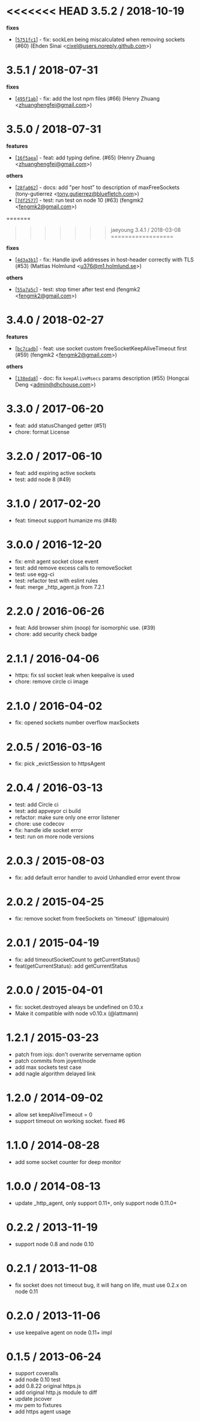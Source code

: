 
<<<<<<< HEAD
3.5.2 / 2018-10-19
==================

**fixes**
  * [[`5751fc1`](http://github.com/node-modules/agentkeepalive/commit/5751fc1180ed6544602c681ffbd08ca66a0cb12c)] - fix: sockLen being miscalculated when removing sockets (#60) (Ehden Sinai <<cixel@users.noreply.github.com>>)

3.5.1 / 2018-07-31
==================

**fixes**
  * [[`495f1ab`](http://github.com/node-modules/agentkeepalive/commit/495f1ab625d43945d72f68096b97db723d4f0657)] - fix: add the lost npm files (#66) (Henry Zhuang <<zhuanghengfei@gmail.com>>)

3.5.0 / 2018-07-31
==================

**features**
  * [[`16f5aea`](http://github.com/node-modules/agentkeepalive/commit/16f5aeadfda57f1c602652f1472a63cc83cd05bf)] - feat: add typing define. (#65) (Henry Zhuang <<zhuanghengfei@gmail.com>>)

**others**
  * [[`28fa062`](http://github.com/node-modules/agentkeepalive/commit/28fa06246fb5103f88ebeeb8563757a9078b8157)] - docs: add "per host" to description of maxFreeSockets (tony-gutierrez <<tony.gutierrez@bluefletch.com>>)
  * [[`7df2577`](http://github.com/node-modules/agentkeepalive/commit/7df25774f00a1031ca4daad2878a17e0539072a2)] - test: run test on node 10 (#63) (fengmk2 <<fengmk2@gmail.com>>)

=======
>>>>>>> jaeyoung
3.4.1 / 2018-03-08
==================

**fixes**
  * [[`4d3a3b1`](http://github.com/node-modules/agentkeepalive/commit/4d3a3b1f7b16595febbbd39eeed72b2663549014)] - fix: Handle ipv6 addresses in host-header correctly with TLS (#53) (Mattias Holmlund <<u376@m1.holmlund.se>>)

**others**
  * [[`55a7a5c`](http://github.com/node-modules/agentkeepalive/commit/55a7a5cd33e97f9a8370083dcb041c5552f10ac9)] - test: stop timer after test end (fengmk2 <<fengmk2@gmail.com>>)

3.4.0 / 2018-02-27
==================

**features**
  * [[`bc7cadb`](http://github.com/node-modules/agentkeepalive/commit/bc7cadb30ecd2071e2b341ac53ae1a2b8155c43d)] - feat: use socket custom freeSocketKeepAliveTimeout first (#59) (fengmk2 <<fengmk2@gmail.com>>)

**others**
  * [[`138eda8`](http://github.com/node-modules/agentkeepalive/commit/138eda81e10b632aaa87bea0cb66d8667124c4e8)] - doc: fix `keepAliveMsecs` params description (#55) (Hongcai Deng <<admin@dhchouse.com>>)

3.3.0 / 2017-06-20
==================

  * feat: add statusChanged getter (#51)
  * chore: format License

3.2.0 / 2017-06-10
==================

  * feat: add expiring active sockets
  * test: add node 8 (#49)

3.1.0 / 2017-02-20
==================

  * feat: timeout support humanize ms (#48)

3.0.0 / 2016-12-20
==================

  * fix: emit agent socket close event
  * test: add remove excess calls to removeSocket
  * test: use egg-ci
  * test: refactor test with eslint rules
  * feat: merge _http_agent.js from 7.2.1

2.2.0 / 2016-06-26
==================

  * feat: Add browser shim (noop) for isomorphic use. (#39)
  * chore: add security check badge

2.1.1 / 2016-04-06
==================

  * https: fix ssl socket leak when keepalive is used
  * chore: remove circle ci image

2.1.0 / 2016-04-02
==================

  * fix: opened sockets number overflow maxSockets

2.0.5 / 2016-03-16
==================

  * fix: pick _evictSession to httpsAgent

2.0.4 / 2016-03-13
==================

  * test: add Circle ci
  * test: add appveyor ci build
  * refactor: make sure only one error listener
  * chore: use codecov
  * fix: handle idle socket error
  * test: run on more node versions

2.0.3 / 2015-08-03
==================

 * fix: add default error handler to avoid Unhandled error event throw

2.0.2 / 2015-04-25
==================

 * fix: remove socket from freeSockets on 'timeout' (@pmalouin)

2.0.1 / 2015-04-19
==================

 * fix: add timeoutSocketCount to getCurrentStatus()
 * feat(getCurrentStatus): add getCurrentStatus

2.0.0 / 2015-04-01
==================

 * fix: socket.destroyed always be undefined on 0.10.x
 * Make it compatible with node v0.10.x (@lattmann)

1.2.1 / 2015-03-23
==================

 * patch from iojs: don't overwrite servername option
 * patch commits from joyent/node
 * add max sockets test case
 * add nagle algorithm delayed link

1.2.0 / 2014-09-02
==================

 * allow set keepAliveTimeout = 0
 * support timeout on working socket. fixed #6

1.1.0 / 2014-08-28
==================

 * add some socket counter for deep monitor

1.0.0 / 2014-08-13
==================

 * update _http_agent, only support 0.11+, only support node 0.11.0+

0.2.2 / 2013-11-19 
==================

  * support node 0.8 and node 0.10

0.2.1 / 2013-11-08 
==================

  * fix socket does not timeout bug, it will hang on life, must use 0.2.x on node 0.11

0.2.0 / 2013-11-06 
==================

  * use keepalive agent on node 0.11+ impl

0.1.5 / 2013-06-24 
==================

  * support coveralls
  * add node 0.10 test
  * add 0.8.22 original https.js
  * add original http.js module to diff
  * update jscover
  * mv pem to fixtures
  * add https agent usage
